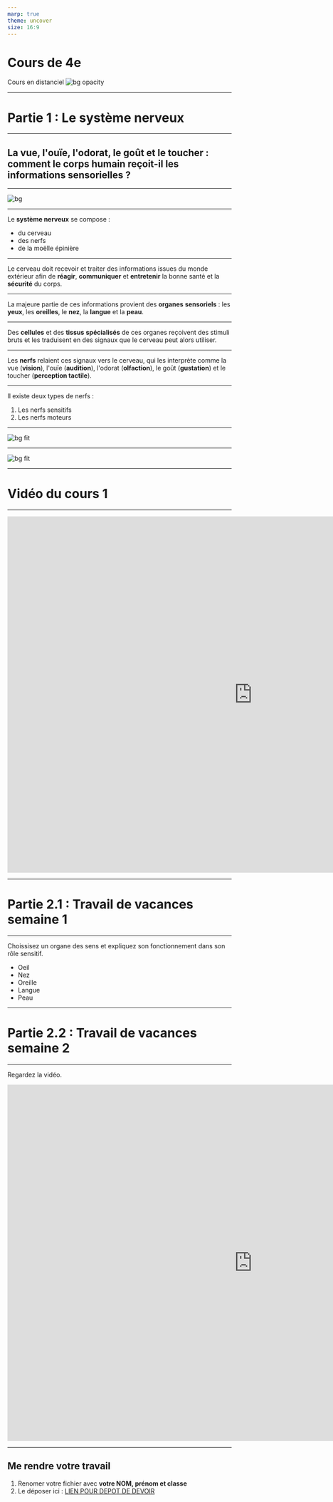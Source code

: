 ```yaml
---
marp: true
theme: uncover
size: 16:9
---
```

<!-- paginate: true -->
# Cours de 4e

Cours en distanciel
![bg opacity](Ressources/Photos/You-dont-typically-see-this-part-of-earth.jpg)

---

# Partie 1 : Le système nerveux

--- 

## La vue, l'ouïe, l'odorat, le goût et le toucher : comment le corps humain reçoit-il les informations sensorielles ?

---

![bg](./Ressources/Mermaid/organesdessens.svg)

--- 

Le **système nerveux** se compose : 

- du cerveau
- des nerfs
- de la moëlle épinière


---

Le cerveau doit recevoir et traiter des informations issues du monde extérieur afin de **réagir**, **communiquer** et **entretenir** la bonne santé et la **sécurité** du corps. 

---

La majeure partie de ces informations provient des **organes** **sensoriels** : les **yeux**, les **oreilles**, le **nez**, la **langue** et la **peau**. 

---

Des **cellules** et des **tissus** **spécialisés** de ces organes reçoivent des stimuli bruts et les traduisent en des signaux que le cerveau peut alors utiliser. 

---

Les **nerfs** relaient ces signaux vers le cerveau, qui les interprète comme la vue (**vision**), l'ouïe (**audition**), l'odorat (**olfaction**), le goût (**gustation**) et le toucher (**perception tactile**).

---

Il existe deux types de nerfs : 

1. Les nerfs sensitifs
2. Les nerfs moteurs

--- 


![bg fit](./Ressources/Mermaid/nerfsensitif.svg)


---


![bg fit](./Ressources/Mermaid/nerfmoteur.svg)

---

# Vidéo du cours 1 


---

<iframe width="1100" height="800" src="https://www.youtube.com/embed/0yMTniu1zSo" title="YouTube video player" frameborder="0" allow="accelerometer; autoplay; clipboard-write; encrypted-media; gyroscope; picture-in-picture" allowfullscreen></iframe>

---

# Partie 2.1 : Travail de vacances semaine 1

--- 

Choissisez un organe des sens et expliquez son fonctionnement dans son rôle sensitif. 

* Oeil
* Nez
* Oreille
* Langue
* Peau

---

# Partie 2.2 : Travail de vacances semaine 2

---
Regardez la vidéo. 
<iframe width="1100" height="800" src="https://www.youtube.com/embed/iNSG9O_Iw2w" title="YouTube video player" frameborder="0" allow="accelerometer; autoplay; clipboard-write; encrypted-media; gyroscope; picture-in-picture" allowfullscreen></iframe>


---

## Me rendre votre travail

1. Renomer votre fichier avec **votre NOM, prénom et classe**
2. Le déposer ici : [LIEN POUR DEPOT DE DEVOIR](https://cloud.profcollet.fr/index.php/s/PGnGoHB9LPd9pe2)

